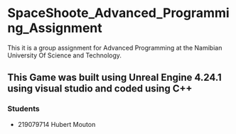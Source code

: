 # SpaceShoote_Advanced_Programming_Assignment
This it is a group assignment for Advanced Programming at the Namibian University Of Science and Technology.

## This Game was built using Unreal Engine 4.24.1 using visual studio and coded using C++

### Students
- 219079714 Hubert Mouton 

